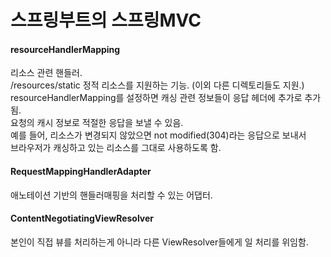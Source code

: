 
# 스프링부트의 스프링MVC

#### resourceHandlerMapping
리소스 관련 핸들러.<br/>
/resources/static 정적 리소스를 지원하는 기능. (이외 다른 디렉토리들도 지원.)<br/>
resourceHandlerMapping를 설정하면 캐싱 관련 정보들이 응답 헤더에 추가로 추가됨.<br/>
요청의 캐시 정보로 적절한 응답을 보낼 수 있음. <br/>
예를 들어, 리소스가 변경되지 않았으면 not modified(304)라는 응답으로 보내서 <br/>
브라우저가 캐싱하고 있는 리소스를 그대로 사용하도록 함. <br/>

#### RequestMappingHandlerAdapter
애노테이션 기반의 핸들러매핑을 처리할 수 있는 어댑터.<br/>

#### ContentNegotiatingViewResolver
본인이 직접 뷰를 처리하는게 아니라 다른 ViewResolver들에게 일 처리를 위임함.<br/>

<br/><br/>


